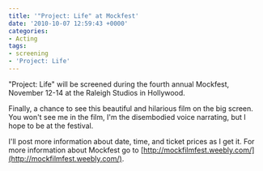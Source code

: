 ```yaml
---
title: '"Project: Life" at Mockfest'
date: '2010-10-07 12:59:43 +0000'
categories:
- Acting
tags:
- screening
- 'Project: Life'
---
```


"Project: Life" will be screened during the fourth annual Mockfest, November
12-14 at the Raleigh Studios in Hollywood.

Finally, a chance to see this beautiful and hilarious film on the big screen.
You won't see me in the film, I'm the disembodied voice narrating, but I hope to
be at the festival.

I'll post more information about date, time, and ticket prices as I get it. For
more information about Mockfest go to
[http://mockfilmfest.weebly.com/](http://mockfilmfest.weebly.com/).
